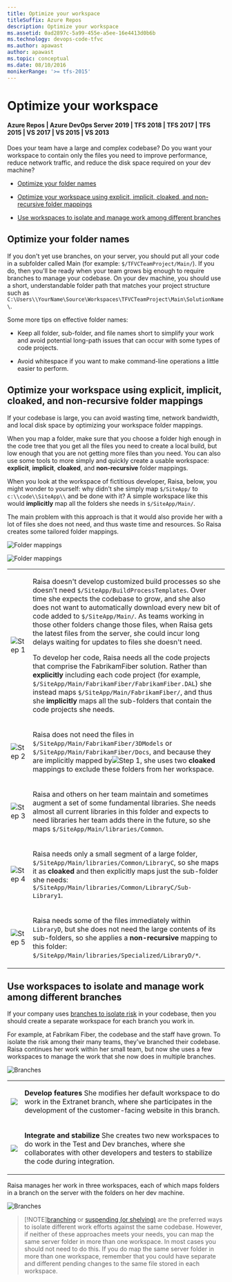 ```yaml
---
title: Optimize your workspace
titleSuffix: Azure Repos
description: Optimize your workspace
ms.assetid: 0ad2897c-5a99-455e-a5ee-16e4413d0b6b
ms.technology: devops-code-tfvc
ms.author: apawast
author: apawast
ms.topic: conceptual
ms.date: 08/10/2016
monikerRange: '>= tfs-2015'
---
```


# Optimize your workspace

#### Azure Repos | Azure DevOps Server 2019 | TFS 2018 | TFS 2017 | TFS 2015 | VS 2017 | VS 2015 | VS 2013

Does your team have a large and complex codebase? Do you want your workspace to contain only the files you need to improve performance, reduce network traffic, and reduce the disk space required on your dev machine?

- [Optimize your folder names](optimize-your-workspace.md#folder_name)

- [Optimize your workspace using explicit, implicit, cloaked, and non-recursive folder mappings](optimize-your-workspace.md#mappings)

- [Use workspaces to isolate and manage work among different branches](optimize-your-workspace.md#isolate)

<a name="folder_name"></a>

## Optimize your folder names

If you don't yet use branches, on your server, you should put all your code in a subfolder called Main (for example: `$/TFVCTeamProject/Main/`). If you do, then you'll be ready when your team grows big enough to require branches to manage your codebase. On your dev machine, you should use a short, understandable folder path that matches your project structure such as `C:\Users\\YourName\Source\Workspaces\TFVCTeamProject\Main\SolutionName\`.

Some more tips on effective folder names:

- Keep all folder, sub-folder, and file names short to simplify your work and avoid potential long-path issues that can occur with some types of code projects.

- Avoid whitespace if you want to make command-line operations a little easier to perform.

<a name="mappings"></a>

## Optimize your workspace using explicit, implicit, cloaked, and non-recursive folder mappings

If your codebase is large, you can avoid wasting time, network bandwidth, and local disk space by optimizing your workspace folder mappings.

When you map a folder, make sure that you choose a folder high enough in the code tree that you get all the files you need to create a local build, but low enough that you are not getting more files than you need. You can also use some tools to more simply and quickly create a usable workspace: **explicit**, **implicit**, **cloaked**, and **non-recursive** folder mappings.

When you look at the workspace of fictitious developer, Raisa, below, you might wonder to yourself: why didn't she simply map `$/SiteApp/` to `c:\\code\\SiteApp\\` and be done with it? A simple workspace like this would **implicitly** map all the folders she needs in `$/SiteApp/Main/`.

The main problem with this approach is that it would also provide her with a lot of files she does not need, and thus waste time and resources. So Raisa creates some tailored folder mappings.

![Folder mappings](media/optimize-your-workspace/IC720115.png)

![Folder mappings](media/optimize-your-workspace/IC720116.png)

<table><tbody>
<tr>
	<td><p><img src="media/optimize-your-workspace/IC756627.png" title="Step 1" alt="Step 1" /></p></td>
    <td><p>Raisa doesn&#39;t develop customized build processes so she doesn&#39;t need <code>$/SiteApp/BuildProcessTemplates</code>. Over time she expects the codebase to grow, and she also does not want to automatically download every new bit of code added to <code>$/SiteApp/Main/</code>. As teams working in those other folders change those files, when Raisa gets the latest files from the server, she could incur long delays waiting for updates to files she doesn&#39;t need.</p><p>To develop her code, Raisa needs all the code projects that comprise the FabrikamFiber solution. Rather than <strong>explicitly</strong> including each code project (for example, <code>$/SiteApp/Main/FabrikamFiber/FabrikamFiber.DAL</code>) she instead maps <code>$/SiteApp/Main/FabrikamFiber/</code>, and thus she <strong>implicitly</strong> maps all the sub-folders that contain the code projects she needs.</p></td></tr>
<tr>
	<td><p><img src="media/optimize-your-workspace/IC646325.png" title="Step 2" alt="Step 2" /></p></td>
    <td><p>Raisa does not need the files in <code>$/SiteApp/Main/FabrikamFiber/3DModels</code> or <code>$/SiteApp/Main/FabrikamFiber/Docs</code>, and because they are implicitly mapped by<img src="media/optimize-your-workspace/IC756627.png" title="Step 1" alt="Step 1" />, she uses two <strong>cloaked</strong> mappings to exclude these folders from her workspace.</p></td></tr>
<tr>
	<td><p><img src="media/optimize-your-workspace/IC646326.png" title="Step 3" alt="Step 3" /></p></td>
    <td><p>Raisa and others on her team maintain and sometimes augment a set of some fundamental libraries. She needs almost all current libraries in this folder and expects to need libraries her team adds there in the future, so she maps <code>$/SiteApp/Main/libraries/Common</code>.</p></td></tr>
<tr>
	<td><p><img src="media/optimize-your-workspace/IC646327.png" title="Step 4" alt="Step 4" /></p></td>
    <td><p>Raisa needs only a small segment of a large folder, <code>$/SiteApp/Main/libraries/Common/LibraryC</code>, so she maps it as <strong>cloaked</strong> and then explicitly maps just the sub-folder she needs: <code>$/SiteApp/Main/libraries/Common/LibraryC/Sub-Library1</code>.</p></td></tr>
<tr>
	<td><p><img src="media/optimize-your-workspace/IC646328.png" title="Step 5" alt="Step 5" /></p></td>
    <td><p>Raisa needs some of the files immediately within <code>LibraryD</code>, but she does not need the large contents of its sub-folders, so she applies a <strong>non-recursive</strong> mapping to this folder: <code>$/SiteApp/Main/libraries/Specialized/LibraryD/*</code>.</p></td></tr></tbody>
</table>

<a name="isolate"></a>

## Use workspaces to isolate and manage work among different branches

If your company uses [branches to isolate risk](use-branches-isolate-risk-team-foundation-version-control.md) in your codebase, then you should create a separate workspace for each branch you work in.

For example, at Fabrikam Fiber, the codebase and the staff have grown. To isolate the risk among their many teams, they've branched their codebase. Raisa continues her work within her small team, but now she uses a few workspaces to manage the work that she now does in multiple branches.

![Branches](media/optimize-your-workspace/IC578257.png)

<table><tbody>
<tr>
	<td><p><img src="media/optimize-your-workspace/IC756627.png"/></p></td>
	<td><p><strong>Develop features</strong> She modifies her default workspace to do work in the Extranet branch, where she participates in the development of the customer-facing website in this branch.</p></td></tr>
<tr>
	<td><p><img src="media/optimize-your-workspace/IC646325.png"/></p></td>
	<td><p><strong>Integrate and stabilize</strong> She creates two new workspaces to do work in the Test and Dev branches, where she collaborates with other developers and testers to stabilize the code during integration.</p></td></tr></tbody>
</table>

Raisa manages her work in three workspaces, each of which maps folders in a branch on the server with the folders on her dev machine.

![Branches](media/optimize-your-workspace/IC720117.png)

> [!NOTE][branching](use-branches-isolate-risk-team-foundation-version-control.md) or [suspending (or shelving)](suspend-your-work-manage-your-shelvesets.md) are the preferred ways to isolate different work efforts against the same codebase. However, if neither of these approaches meets your needs, you can map the same server folder in more than one workspace. In most cases you should not need to do this. If you do map the same server folder in more than one workspace, remember that you could have separate and different pending changes to the same file stored in each workspace.
